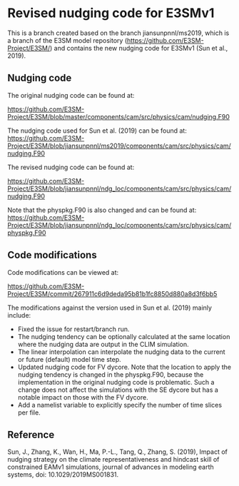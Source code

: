 
Revised nudging code for E3SMv1 
================================================================================

This is a branch created based on the branch jiansunpnnl/ms2019, which is a branch of the E3SM model repository (https://github.com/E3SM-Project/E3SM/) and contains the new nudging code for E3SMv1 (Sun et al., 2019). 

Nudging code 
--------------------------------------------------------------------------------
The original nudging code can be found at: 

https://github.com/E3SM-Project/E3SM/blob/master/components/cam/src/physics/cam/nudging.F90

The nudging code used for Sun et al. (2019) can be found at:
https://github.com/E3SM-Project/E3SM/blob/jiansunpnnl/ms2019/components/cam/src/physics/cam/nudging.F90

The revised nudging code can be found at: 

https://github.com/E3SM-Project/E3SM/blob/jiansunpnnl/ndg_loc/components/cam/src/physics/cam/nudging.F90

Note that the physpkg.F90 is also changed and can be found at:
https://github.com/E3SM-Project/E3SM/blob/jiansunpnnl/ndg_loc/components/cam/src/physics/cam/physpkg.F90

Code modifications
--------------------------------------------------------------------------------
Code modifications can be viewed at: 

https://github.com/E3SM-Project/E3SM/commit/267911c6d9deda95b81b1fc8850d880a8d3f6bb5

The modifications against the version used in Sun et al. (2019) mainly include:
  * Fixed the issue for restart/branch run.
  * The nudging tendency can be optionally calculated at the same location where the nudging data are output in the CLIM simulation.
  * The linear interpolation can interpolate the nudging data to the current or future (default) model time step.
  * Updated nudging code for FV dycore. Note that the location to apply the nudging tendency is changed in the physpkg.F90, because the implementation in the original nudging code is problematic. Such a change does not affect the simulations with the SE dycore but has a notable impact on those with the FV dycore. 
  * Add a namelist variable to explicitly specify the number of time slices per file.

Reference
--------------------------------------------------------------------------------
Sun, J., Zhang, K., Wan, H., Ma, P.-L., Tang, Q., Zhang, S. (2019), Impact of nudging strategy on the climate representativeness and hindcast skill of constrained EAMv1 simulations, journal of advances in modeling earth systems, doi: 10.1029/2019MS001831.
